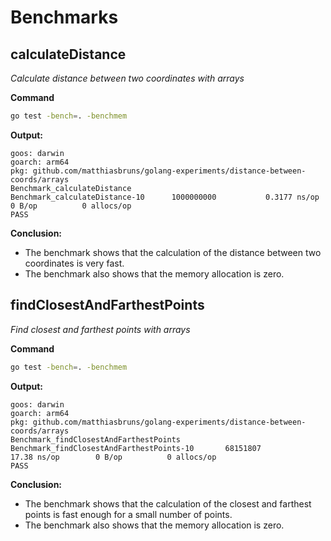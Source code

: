 # Benchmarks

## calculateDistance

_Calculate distance between two coordinates with arrays_

**Command**

```bash
go test -bench=. -benchmem
```

**Output:**

```
goos: darwin
goarch: arm64
pkg: github.com/matthiasbruns/golang-experiments/distance-between-coords/arrays
Benchmark_calculateDistance
Benchmark_calculateDistance-10    	1000000000	         0.3177 ns/op	       0 B/op	       0 allocs/op
PASS
```

**Conclusion:**

- The benchmark shows that the calculation of the distance between two coordinates is very fast.
- The benchmark also shows that the memory allocation is zero.

## findClosestAndFarthestPoints

_Find closest and farthest points with arrays_

**Command**

```bash
go test -bench=. -benchmem
```

**Output:**

```
goos: darwin
goarch: arm64
pkg: github.com/matthiasbruns/golang-experiments/distance-between-coords/arrays
Benchmark_findClosestAndFarthestPoints
Benchmark_findClosestAndFarthestPoints-10    	68151807	        17.38 ns/op	       0 B/op	       0 allocs/op
PASS
```

**Conclusion:**

- The benchmark shows that the calculation of the closest and farthest points is fast enough for a small number of points.
- The benchmark also shows that the memory allocation is zero.